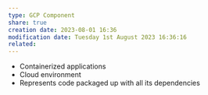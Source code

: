 ```yaml
---
type: GCP Component 
share: true
creation date: 2023-08-01 16:36
modification date: Tuesday 1st August 2023 16:36:16
related:
---
```


- Containerized applications
- Cloud environment
- Represents code packaged up with all its dependencies